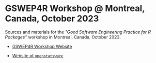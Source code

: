 # GSWEP4R Workshop @ Montreal, Canada, October 2023

Sources and materials for the *"Good Software Engineering Practice for R Packages"* workshop in Montreal, Canada, October 2023.

- [GSWEP4R Workshop Website](https://openpharma.github.io/workshop-r-swe-mtl/)

- [Website of `openstatsware`](https://rconsortium.github.io/asa-biop-swe-wg/)
